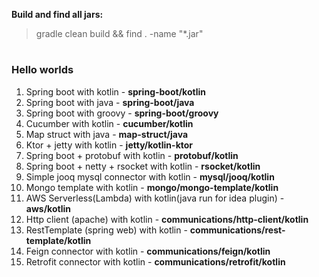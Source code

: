 **Build and find all jars:**
> gradle clean build && find . -name "*.jar"

#
### Hello worlds
1. Spring boot with kotlin - **spring-boot/kotlin**
2. Spring boot with java - **spring-boot/java**
3. Spring boot with groovy - **spring-boot/groovy**
4. Cucumber with kotlin - **cucumber/kotlin**
5. Map struct with java - **map-struct/java**
6. Ktor + jetty with kotlin - **jetty/kotlin-ktor**
7. Spring boot + protobuf with kotlin - **protobuf/kotlin**
8. Spring boot + netty + rsocket with kotlin - **rsocket/kotlin**
9. Simple jooq mysql connector with kotlin - **mysql/jooq/kotlin**
10. Mongo template with kotlin - **mongo/mongo-template/kotlin**
11. AWS Serverless(Lambda) with kotlin(java run for idea plugin) - **aws/kotlin**
12. Http client (apache) with kotlin - **communications/http-client/kotlin**
13. RestTemplate (spring web) with kotlin - **communications/rest-template/kotlin**
14. Feign connector with kotlin - **communications/feign/kotlin**
15. Retrofit connector with kotlin - **communications/retrofit/kotlin**
                                   